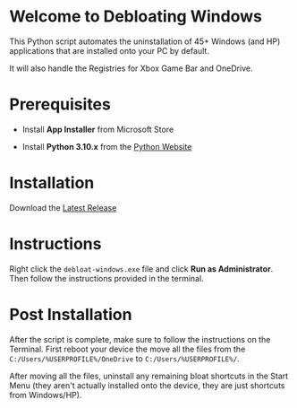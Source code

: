# Welcome to Debloating Windows

This Python script automates the uninstallation of 45+ Windows (and HP) applications that are installed onto your PC by default.

It will also handle the Registries for Xbox Game Bar and OneDrive.

# Prerequisites 

- Install **App Installer** from Microsoft Store

- Install **Python 3.10.x** from the [Python Website](https://www.python.org/downloads/)

# Installation

Download the [Latest Release](https://github.com/paulllee/debloat-windows/releases)

# Instructions

Right click the `debloat-windows.exe` file and click **Run as Administrator**. Then follow the instructions provided in the terminal.

# Post Installation

After the script is complete, make sure to follow the instructions on the Terminal. First reboot your device the move all the files from the `C:/Users/%USERPROFILE%/OneDrive` to `C:/Users/%USERPROFILE%/`.

After moving all the files, uninstall any remaining bloat shortcuts in the Start Menu (they aren't actually installed onto the device, they are just shortcuts from Windows/HP).
